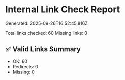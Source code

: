 # Internal Link Check Report

Generated: 2025-09-26T16:52:45.816Z

Total links checked: 60
Missing links: 0


## ✅ Valid Links Summary

- OK: 60
- Redirects: 0
- Missing: 0